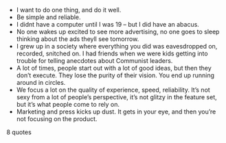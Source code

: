  - I want to do one thing, and do it well.
 - Be simple and reliable.
 - I didnt have a computer until I was 19 – but I did have an abacus.
 - No one wakes up excited to see more advertising, no one goes to sleep thinking about the ads theyll see tomorrow.
 - I grew up in a society where everything you did was eavesdropped on, recorded, snitched on. I had friends when we were kids getting into trouble for telling anecdotes about Communist leaders.
 - A lot of times, people start out with a lot of good ideas, but then they don’t execute. They lose the purity of their vision. You end up running around in circles.
 - We focus a lot on the quality of experience, speed, reliability. It’s not sexy from a lot of people’s perspective, it’s not glitzy in the feature set, but it’s what people come to rely on.
 - Marketing and press kicks up dust. It gets in your eye, and then you’re not focusing on the product.

8 quotes